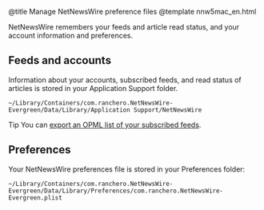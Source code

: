 @title Manage NetNewsWire preference files
@template nnw5mac_en.html

NetNewsWire remembers your feeds and article read status, and your account information and preferences.


Feeds and accounts
------------------

Information about your accounts, subscribed feeds, and read status of articles  is stored in your Application Support folder.

	~/Library/Containers/com.ranchero.NetNewsWire-Evergreen/Data/Library/Application Support/NetNewsWire

<span class="badge-note-small">Tip</span> You can [export an OPML list of your subscribed feeds](export-opml.html).


Preferences
-----------

Your NetNewsWire preferences file is stored in your Preferences folder:

	~/Library/Containers/com.ranchero.NetNewsWire-Evergreen/Data/Library/Preferences/com.ranchero.NetNewsWire-Evergreen.plist
